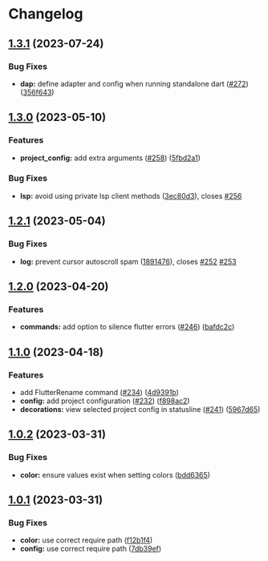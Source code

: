 # Changelog

## [1.3.1](https://github.com/akinsho/flutter-tools.nvim/compare/v1.3.0...v1.3.1) (2023-07-24)


### Bug Fixes

* **dap:** define adapter and config when running standalone dart ([#272](https://github.com/akinsho/flutter-tools.nvim/issues/272)) ([356f643](https://github.com/akinsho/flutter-tools.nvim/commit/356f64339ff44ae1e615b90bb0739892acf2c522))

## [1.3.0](https://github.com/akinsho/flutter-tools.nvim/compare/v1.2.1...v1.3.0) (2023-05-10)


### Features

* **project_config:** add extra arguments ([#258](https://github.com/akinsho/flutter-tools.nvim/issues/258)) ([5fbd2a1](https://github.com/akinsho/flutter-tools.nvim/commit/5fbd2a146bfebcbcff1aec832f7e9d1263737db2))


### Bug Fixes

* **lsp:** avoid using private lsp client methods ([3ec80d3](https://github.com/akinsho/flutter-tools.nvim/commit/3ec80d3a1d800b80d64b50145764f053b6a385f4)), closes [#256](https://github.com/akinsho/flutter-tools.nvim/issues/256)

## [1.2.1](https://github.com/akinsho/flutter-tools.nvim/compare/v1.2.0...v1.2.1) (2023-05-04)


### Bug Fixes

* **log:** prevent cursor autoscroll spam ([1891476](https://github.com/akinsho/flutter-tools.nvim/commit/1891476b463d49a8d2fb3c8fc766ee2a8e8de772)), closes [#252](https://github.com/akinsho/flutter-tools.nvim/issues/252) [#253](https://github.com/akinsho/flutter-tools.nvim/issues/253)

## [1.2.0](https://github.com/akinsho/flutter-tools.nvim/compare/v1.1.0...v1.2.0) (2023-04-20)


### Features

* **commands:** add option to silence flutter errors ([#246](https://github.com/akinsho/flutter-tools.nvim/issues/246)) ([bafdc2c](https://github.com/akinsho/flutter-tools.nvim/commit/bafdc2c931bad4495835f51b819df842c615ae52))

## [1.1.0](https://github.com/akinsho/flutter-tools.nvim/compare/v1.0.2...v1.1.0) (2023-04-18)


### Features

* add FlutterRename command ([#234](https://github.com/akinsho/flutter-tools.nvim/issues/234)) ([4d9391b](https://github.com/akinsho/flutter-tools.nvim/commit/4d9391b5c217003666d4ffb4db665ad30362a959))
* **config:** add project configuration ([#232](https://github.com/akinsho/flutter-tools.nvim/issues/232)) ([f898ac2](https://github.com/akinsho/flutter-tools.nvim/commit/f898ac2340b4ff1950e82f7181a92d0b9134e78b))
* **decorations:** view selected project config in statusline ([#241](https://github.com/akinsho/flutter-tools.nvim/issues/241)) ([5967d65](https://github.com/akinsho/flutter-tools.nvim/commit/5967d65f993427f7fd33bd4d7d9ca85a384db9f4))

## [1.0.2](https://github.com/akinsho/flutter-tools.nvim/compare/v1.0.1...v1.0.2) (2023-03-31)


### Bug Fixes

* **color:** ensure values exist when setting colors ([bdd6365](https://github.com/akinsho/flutter-tools.nvim/commit/bdd6365b92e42ceb6404d493c0f1fef76fa42b90))

## [1.0.1](https://github.com/akinsho/flutter-tools.nvim/compare/v1.0.0...v1.0.1) (2023-03-31)


### Bug Fixes

* **color:** use correct require path ([f12b1f4](https://github.com/akinsho/flutter-tools.nvim/commit/f12b1f43c8d4617cc6454bfd066e72175c117755))
* **config:** use correct require path ([7db39ef](https://github.com/akinsho/flutter-tools.nvim/commit/7db39ef83d22656e19bc65dd58234fd33dcc2d1e))
